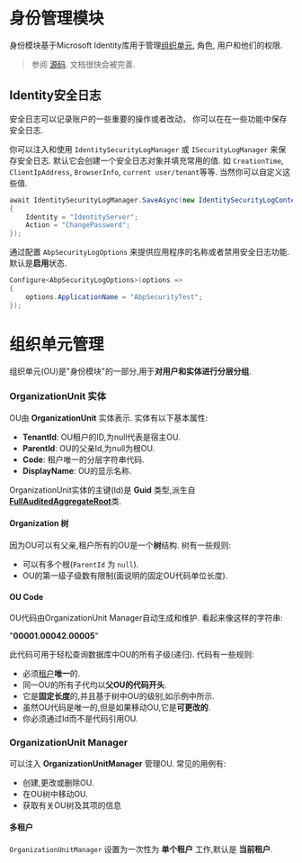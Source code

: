 # 身份管理模块

身份模块基于Microsoft Identity库用于管理[组织单元](Organization-Units.md), 角色, 用户和他们的权限.

> 参阅 [源码](https://github.com/abpframework/abp/tree/dev/modules/identity). 文档很快会被完善.

## Identity安全日志

安全日志可以记录账户的一些重要的操作或者改动， 你可以在在一些功能中保存安全日志.

你可以注入和使用 `IdentitySecurityLogManager` 或 `ISecurityLogManager` 来保存安全日志. 默认它会创建一个安全日志对象并填充常用的值. 如 `CreationTime`, `ClientIpAddress`, `BrowserInfo`, `current user/tenant`等等. 当然你可以自定义这些值.

```cs
await IdentitySecurityLogManager.SaveAsync(new IdentitySecurityLogContext()
{
	Identity = "IdentityServer";
	Action = "ChangePassword";
});
```

通过配置 `AbpSecurityLogOptions` 来提供应用程序的名称或者禁用安全日志功能. 默认是**启用**状态.

```cs
Configure<AbpSecurityLogOptions>(options =>
{
	options.ApplicationName = "AbpSecurityTest";
});
```

# 组织单元管理

组织单元(OU)是"身份模块"的一部分,用于**对用户和实体进行分层分组**.

### OrganizationUnit 实体

OU由 **OrganizationUnit** 实体表示. 实体有以下基本属性:

- **TenantId**: OU租户的ID,为null代表是宿主OU.
- **ParentId**: OU的父亲Id,为null为根OU.
- **Code**: 租户唯一的分层字符串代码.
- **DisplayName**: OU的显示名称.

OrganizationUnit实体的主键(Id)是 **Guid** 类型,派生自[**FullAuditedAggregateRoot**](../Entities.md)类.

#### Organization 树

因为OU可以有父亲,租户所有的OU是一个**树**结构. 树有一些规则:

- 可以有多个根(`ParentId` 为 `null`).
- OU的第一级子级数有限制(面说明的固定OU代码单位长度).

#### OU Code

OU代码由OrganizationUnit Manager自动生成和维护. 看起来像这样的字符串:

"**00001.00042.00005**"

此代码可用于轻松查询数据库中OU的所有子级(递归). 代码有一些规则:

- 必须[租户](../Multi-Tenancy.md)**唯一**的.
- 同一OU的所有子代均以**父OU的代码开头**.
- 它是**固定长度**的,并且基于树中OU的级别,如示例中所示.
- 虽然OU代码是唯一的,但是如果移动OU,它是**可更改的**.
- 你必须通过Id而不是代码引用OU.

### OrganizationUnit Manager

可以注入 **OrganizationUnitManager** 管理OU. 常见的用例有:

- 创建,更改或删除OU.
- 在OU树中移动OU.
- 获取有关OU树及其项的信息

#### 多租户

`OrganizationUnitManager` 设置为一次性为 **单个租户** 工作,默认是 **当前租户**.

